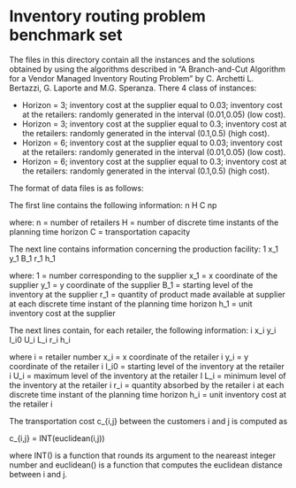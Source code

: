 # Inventory routing problem benchmark set

The files in this directory contain all the instances and the solutions obtained by using the algorithms described in  “A Branch-and-Cut Algorithm for a Vendor Managed Inventory Routing Problem” by C. Archetti L. Bertazzi, G. Laporte and M.G. Speranza. There 4 class of instances: 

- Horizon = 3; inventory cost at the supplier equal to 0.03; inventory cost at the retailers: randomly generated in the interval (0.01,0.05) (low cost). 
- Horizon = 3; inventory cost at the supplier equal to 0.3; inventory cost at the retailers: randomly generated in the interval (0.1,0.5) (high cost). 
- Horizon = 6; inventory cost at the supplier equal to 0.03; inventory cost at the retailers: randomly generated in the interval (0.01,0.05) (low cost). 
- Horizon = 6; inventory cost at the supplier equal to 0.3; inventory cost at the retailers: randomly generated in the interval (0.1,0.5) (high cost). 

The format of data files is as follows:

The first line contains the following information: 
n H C np 

where:
n = number of retailers 
H = number of discrete time instants of the planning time horizon 
C  = transportation capacity 

The next line contains information concerning the production facility: 
1 x_1 y_1 B_1 r_1 h_1 

where:
1 =  number corresponding to the supplier 
x_1 = x coordinate of the supplier 
y_1 = y coordinate of the supplier 
B_1 = starting level of the inventory at the supplier 
r_1 = quantity of product made available at supplier at each discrete time instant of the planning time horizon 
h_1 = unit inventory cost at the supplier 

The next lines contain, for each retailer, the following information: 
i x_i y_i I_i0 U_i L_i r_i h_i 

where 
i = retailer number 
x_i = x coordinate of the retailer i 
y_i = y coordinate of the retailer i 
I_i0 = starting level of the inventory at the retailer i 
U_i = maximum level of the inventory at the retailer I 
L_i = minimum level of the inventory at the retailer i 
r_i  = quantity absorbed by the retailer i at each discrete time instant of the planning time horizon 
h_i = unit inventory cost at the retailer i 

The transportation cost c_{i,j} between the customers i and j is computed as  

c_{i,j} = INT(euclidean(i,j))

where INT() is a function that rounds its argument to the neareast integer number and euclidean() is a function that computes the euclidean distance between i and j.

